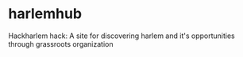 # harlemhub
Hackharlem hack: A site for discovering harlem and it's opportunities through grassroots organization
